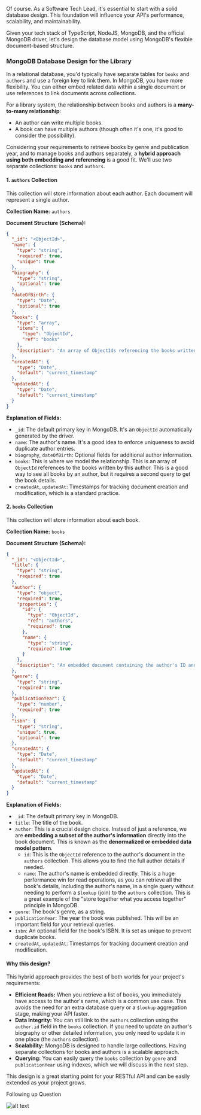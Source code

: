 Of course. As a Software Tech Lead, it's essential to start with a solid database design. This foundation will influence your API's performance, scalability, and maintainability.

Given your tech stack of TypeScript, NodeJS, MongoDB, and the official MongoDB driver, let's design the database model using MongoDB's flexible document-based structure.

### MongoDB Database Design for the Library

In a relational database, you'd typically have separate tables for `books` and `authors` and use a foreign key to link them. In MongoDB, you have more flexibility. You can either embed related data within a single document or use references to link documents across collections.

For a library system, the relationship between books and authors is a **many-to-many relationship**:

  * An author can write multiple books.
  * A book can have multiple authors (though often it's one, it's good to consider the possibility).

Considering your requirements to retrieve books by genre and publication year, and to manage books and authors separately, a **hybrid approach using both embedding and referencing** is a good fit. We'll use two separate collections: `books` and `authors`.

#### 1\. `authors` Collection

This collection will store information about each author. Each document will represent a single author.

**Collection Name:** `authors`

**Document Structure (Schema):**

```json
{
  "_id": "<ObjectId>",
  "name": {
    "type": "string",
    "required": true,
    "unique": true
  },
  "biography": {
    "type": "string",
    "optional": true
  },
  "dateOfBirth": {
    "type": "Date",
    "optional": true
  },
  "books": {
    "type": "array",
    "items": {
      "type": "ObjectId",
      "ref": "books"
    },
    "description": "An array of ObjectIds referencing the books written by this author."
  },
  "createdAt": {
    "type": "Date",
    "default": "current_timestamp"
  },
  "updatedAt": {
    "type": "Date",
    "default": "current_timestamp"
  }
}
```

**Explanation of Fields:**

  * `_id`: The default primary key in MongoDB. It's an `ObjectId` automatically generated by the driver.
  * `name`: The author's name. It's a good idea to enforce uniqueness to avoid duplicate author entries.
  * `biography`, `dateOfBirth`: Optional fields for additional author information.
  * `books`: This is where we model the relationship. This is an array of `ObjectId` references to the books written by this author. This is a good way to see all books by an author, but it requires a second query to get the book details.
  * `createdAt`, `updatedAt`: Timestamps for tracking document creation and modification, which is a standard practice.

#### 2\. `books` Collection

This collection will store information about each book.

**Collection Name:** `books`

**Document Structure (Schema):**

```json
{
  "_id": "<ObjectId>",
  "title": {
    "type": "string",
    "required": true
  },
  "author": {
    "type": "object",
    "required": true,
    "properties": {
      "id": {
        "type": "ObjectId",
        "ref": "authors",
        "required": true
      },
      "name": {
        "type": "string",
        "required": true
      }
    },
    "description": "An embedded document containing the author's ID and name for easy access without a separate query."
  },
  "genre": {
    "type": "string",
    "required": true
  },
  "publicationYear": {
    "type": "number",
    "required": true
  },
  "isbn": {
    "type": "string",
    "unique": true,
    "optional": true
  },
  "createdAt": {
    "type": "Date",
    "default": "current_timestamp"
  },
  "updatedAt": {
    "type": "Date",
    "default": "current_timestamp"
  }
}
```

**Explanation of Fields:**

  * `_id`: The default primary key in MongoDB.
  * `title`: The title of the book.
  * `author`: This is a crucial design choice. Instead of just a reference, we are **embedding a subset of the author's information** directly into the book document. This is known as the **denormalized or embedded data model pattern**.
      * `id`: This is the `ObjectId` reference to the author's document in the `authors` collection. This allows you to find the full author details if needed.
      * `name`: The author's name is embedded directly. This is a huge performance win for read operations, as you can retrieve all the book's details, including the author's name, in a single query without needing to perform a `$lookup` (join) to the `authors` collection. This is a great example of the "store together what you access together" principle in MongoDB.
  * `genre`: The book's genre, as a string.
  * `publicationYear`: The year the book was published. This will be an important field for your retrieval queries.
  * `isbn`: An optional field for the book's ISBN. It is set as unique to prevent duplicate books.
  * `createdAt`, `updatedAt`: Timestamps for tracking document creation and modification.

#### Why this design?

This hybrid approach provides the best of both worlds for your project's requirements:

  * **Efficient Reads:** When you retrieve a list of books, you immediately have access to the author's name, which is a common use case. This avoids the need for an extra database query or a `$lookup` aggregation stage, making your API faster.
  * **Data Integrity:** You can still link to the `authors` collection using the `author.id` field in the `books` collection. If you need to update an author's biography or other detailed information, you only need to update it in one place (the `authors` collection).
  * **Scalability:** MongoDB is designed to handle large collections. Having separate collections for books and authors is a scalable approach.
  * **Querying:** You can easily query the `books` collection by `genre` and `publicationYear` using indexes, which we will discuss in the next step.

This design is a great starting point for your RESTful API and can be easily extended as your project grows.

Following up Question

![alt text](image.png)